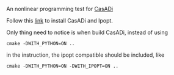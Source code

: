 An nonlinear programming test for [CasADi](https://web.casadi.org/)

Follow this [link](https://github.com/casadi/casadi/wiki/InstallationLinux) to install CasADi and Ipopt.

Only thing need to notice is when build CasADi, instead of using 
```
cmake -DWITH_PYTHON=ON ..
``` 
in the instruction,
the ipopt compatible should be included, like
```
cmake -DWITH_PYTHON=ON -DWITH_IPOPT=ON ..
```